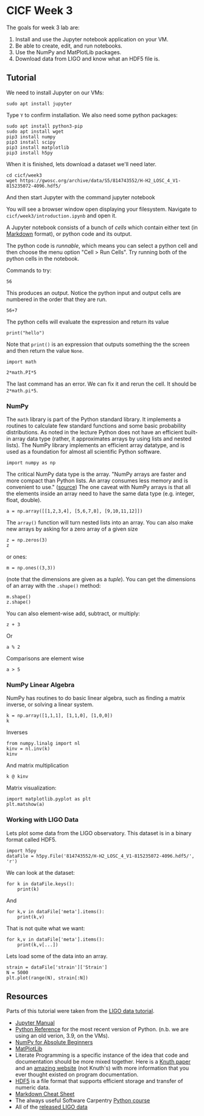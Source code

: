 # CICF Week 3

The goals for week 3 lab are:

1. Install and use the Jupyter notebook application on your VM.
1. Be able to create, edit, and run notebooks.
1. Use the NumPy and MatPlotLib packages.
1. Download data from LIGO and know what an HDF5 file is.


## Tutorial

We need to install Jupyter on our VMs:

    sudo apt install jupyter

Type `Y` to confirm installation.
We also need some python packages:

    sudo apt install python3-pip
    sudo apt install wget
    pip3 install numpy
    pip3 install scipy
    pip3 install matplotlib
    pip3 install h5py

When it is finished, lets download a dataset we'll need later.

    cd cicf/week3
    wget https://gwosc.org/archive/data/S5/814743552/H-H2_LOSC_4_V1-815235072-4096.hdf5/

And then start Jupyter with the command
    jupyter notebook

You will see a browser window open displaying your filesystem.
Navigate to `cicf/week3/introduction.ipynb` and open it.

A Jupyter notebook consists of a bunch of _cells_ which contain either text (in [Markdown](https://github.com/adam-p/markdown-here/wiki/Markdown-Cheatsheet) format), or python code and its output.

The python code is _runnable_, which means you can select a python cell and then choose the menu option "Cell > Run Cells".
Try running both of the python cells in the notebook.

Commands to try:

    56

This produces an output. Notice the python input and output cells are numbered in the order that they are run.

    56+7

The python cells will evaluate the expression and return its value

    print("hello")

Note that `print()` is an expression that outputs something the the screen and then return the value `None`.

    import math

    2*math.PI*5

The last command has an error. We can fix it and rerun the cell. It should be `2*math.pi*5`.

### NumPy

The `math` library is part of the Python standard library.
It implements a routines to calculate few standard functions and some basic probability distributions.
As noted in the lecture Python does not have an efficient built-in array data type (rather, it approximates arrays by using lists and nested lists).
The NumPy library implements an efficient array datatype, and is used as a foundation for almost all scientific Python software.

    import numpy as np

The critical NumPy data type is the array.
"NumPy arrays are faster and more compact than Python lists. An array consumes less memory and is convenient to use." ([source](https://numpy.org/doc/stable/user/absolute_beginners.html))
The one caveat with NumPy arrays is that all the elements inside an array need to have the same data type (e.g. integer, float, double).

    a = np.array([[1,2,3,4], [5,6,7,8], [9,10,11,12]])

The `array()` function will turn nested lists into an array.
You can also make new arrays by asking for a zero array of a given size

    z = np.zeros(3)
    z

or ones:

    m = np.ones((3,3))

(note that the dimensions are given as a _tuple_).
You can get the dimensions of an array with the `.shape()` method:

    m.shape()
    z.shape()

You can also element-wise add, subtract, or multiply:

    z + 3

Or

    a % 2

Comparisons are element wise

    a > 5

### NumPy Linear Algebra

NumPy has routines to do basic linear algebra, such as finding a matrix inverse, or solving a linear system.

    k = np.array([1,1,1], [1,1,0], [1,0,0])
    k

Inverses

    from numpy.linalg import nl
    kinv = nl.inv(k)
    kinv

And matrix multiplication

    k @ kinv

Matrix visualization:

    import matplotlib.pyplot as plt
    plt.matshow(a)


### Working with LIGO Data

Lets plot some data from the LIGO observatory.
This dataset is in a binary format called HDF5.

    import h5py
    dataFile = h5py.File('814743552/H-H2_LOSC_4_V1-815235072-4096.hdf5/', 'r')

We can look at the dataset:

    for k in dataFile.keys():
        print(k)

And

    for k,v in dataFile['meta'].items():
        print(k,v)

That is not quite what we want:

    for k,v in dataFile['meta'].items():
        print(k,v[...])

Lets load some of the data into an array.

    strain = dataFile['strain']['Strain']
    N = 5000
    plt.plot(range(N), strain[:N])


## Resources

Parts of this tutorial were taken from the [LIGO data tutorial](https://gwosc.org/tutorial02/).

- [Jupyter Manual](https://docs.jupyter.org/en/latest/)
- [Python Reference](https://docs.python.org/3/) for the most recent version of Python. (n.b. we are using an old verion, 3.9, on the VMs).
- [NumPy for Absolute Beginners](https://numpy.org/doc/stable/user/absolute_beginners.html)
- [MatPlotLib](https://matplotlib.org/)
- Literate Programming is a specific instance of the idea that code and documentation should be more mixed together. Here is a [Knuth paper](http://www.literateprogramming.com/knuthweb.pdf) and an [amazing website](http://www.literateprogramming.com/articles.html) (not Knuth's) with more information that you ever thought existed on program documentation.
- [HDF5](https://docs.hdfgroup.org/hdf5/v1_14/_intro_h_d_f5.html) is a file format that supports efficient storage and transfer of numeric data.
- [Markdown Cheat Sheet](https://github.com/adam-p/markdown-here/wiki/Markdown-Cheatsheet)
- The always useful Software Carpentry [Python course](https://swcarpentry.github.io/python-novice-inflammation/)
- All of the [released LIGO data](https://gwosc.org/data/)

